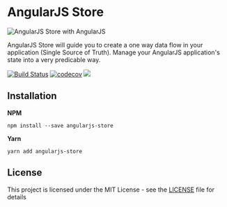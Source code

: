# AngularJS Store

![AngularJS Store with AngularJS](./images/favicon-with-angularjs.png)

AngularJS Store will guide you to create a one way data flow in your application (Single Source of Truth). Manage your AngularJS application's state into a very predicable way.

[![Build Status](https://travis-ci.com/rannie-peralta/angularjs-store.svg?branch=master)](https://travis-ci.com/rannie-peralta/angularjs-store)
[![codecov](https://codecov.io/gh/rannie-peralta/angularjs-store/branch/develop/graph/badge.svg)](https://codecov.io/gh/rannie-peralta/angularjs-store)
![](https://img.shields.io/snyk/vulnerabilities/github/rannie-peralta/angularjs-store.svg)

## Installation

**NPM**

```
npm install --save angularjs-store
```

**Yarn**

```
yarn add angularjs-store
```

## License

This project is licensed under the MIT License - see the [LICENSE](LICENSE) file for details
